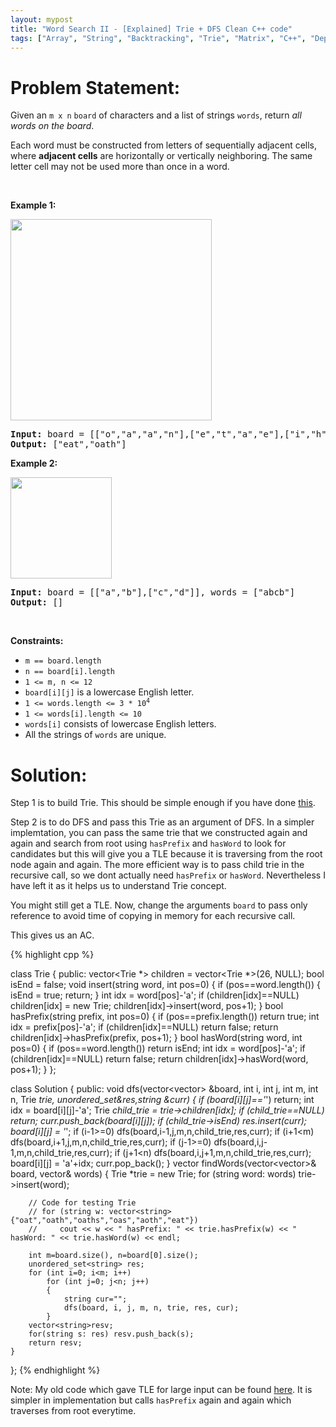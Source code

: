 ```yaml
---
layout: mypost
title: "Word Search II - [Explained] Trie + DFS Clean C++ code"
tags: ["Array", "String", "Backtracking", "Trie", "Matrix", "C++", "Depth-First Search", "Hard"]
---
```

# Problem Statement:
<p>Given an <code>m x n</code> <code>board</code>&nbsp;of characters and a list of strings <code>words</code>, return <em>all words on the board</em>.</p>

<p>Each word must be constructed from letters of sequentially adjacent cells, where <strong>adjacent cells</strong> are horizontally or vertically neighboring. The same letter cell may not be used more than once in a word.</p>

<p>&nbsp;</p>
<p><strong class="example">Example 1:</strong></p>
<img alt="" src="https://assets.leetcode.com/uploads/2020/11/07/search1.jpg" style="width: 322px; height: 322px;" />
<pre>
<strong>Input:</strong> board = [[&quot;o&quot;,&quot;a&quot;,&quot;a&quot;,&quot;n&quot;],[&quot;e&quot;,&quot;t&quot;,&quot;a&quot;,&quot;e&quot;],[&quot;i&quot;,&quot;h&quot;,&quot;k&quot;,&quot;r&quot;],[&quot;i&quot;,&quot;f&quot;,&quot;l&quot;,&quot;v&quot;]], words = [&quot;oath&quot;,&quot;pea&quot;,&quot;eat&quot;,&quot;rain&quot;]
<strong>Output:</strong> [&quot;eat&quot;,&quot;oath&quot;]
</pre>

<p><strong class="example">Example 2:</strong></p>
<img alt="" src="https://assets.leetcode.com/uploads/2020/11/07/search2.jpg" style="width: 162px; height: 162px;" />
<pre>
<strong>Input:</strong> board = [[&quot;a&quot;,&quot;b&quot;],[&quot;c&quot;,&quot;d&quot;]], words = [&quot;abcb&quot;]
<strong>Output:</strong> []
</pre>

<p>&nbsp;</p>
<p><strong>Constraints:</strong></p>

<ul>
	<li><code>m == board.length</code></li>
	<li><code>n == board[i].length</code></li>
	<li><code>1 &lt;= m, n &lt;= 12</code></li>
	<li><code>board[i][j]</code> is a lowercase English letter.</li>
	<li><code>1 &lt;= words.length &lt;= 3 * 10<sup>4</sup></code></li>
	<li><code>1 &lt;= words[i].length &lt;= 10</code></li>
	<li><code>words[i]</code> consists of lowercase English letters.</li>
	<li>All the strings of <code>words</code> are unique.</li>
</ul>

# Solution:
Step 1 is to build Trie. This should be simple enough if you have done [this](https://leetcode.com/problems/implement-trie-prefix-tree/).

Step 2 is to do DFS and pass this Trie as an argument of DFS. In a simpler implemtation, you can pass the same trie that we constructed again and again and search from root using `hasPrefix` and `hasWord` to look for candidates but this will give you a TLE because it is traversing from the root node again and again. The more efficient way is to pass child trie in the recursive call, so we dont actually need `hasPrefix` or `hasWord`. Nevertheless I have left it as it helps us to understand Trie concept.

You might still get a TLE. Now, change the arguments `board` to pass only reference to avoid time of copying in memory for each recursive call. 

This gives us an AC.

 {% highlight cpp %} 

class Trie
{
    public:
    vector<Trie *> children = vector<Trie *>(26, NULL);
    bool isEnd = false;
    void insert(string word, int pos=0)
    {
        if (pos==word.length())
        {
            isEnd = true;
            return;
        }
        int idx = word[pos]-'a';
        if (children[idx]==NULL)
            children[idx] = new Trie;
        children[idx]->insert(word, pos+1);
    }
    bool hasPrefix(string prefix, int pos=0)
    {
        if (pos==prefix.length()) return true;
        int idx = prefix[pos]-'a';
        if (children[idx]==NULL) return false;
        return children[idx]->hasPrefix(prefix, pos+1);
    }
    bool hasWord(string word, int pos=0)
    {
        if (pos==word.length()) return isEnd;
        int idx = word[pos]-'a';
        if (children[idx]==NULL) return false;
        return children[idx]->hasWord(word, pos+1);
    }
};

class Solution {
public:
    void dfs(vector<vector<char>> &board, int i, int j, int m, int n, Trie *trie, unordered_set<string>&res,string &curr)
    {
        if (board[i][j]=='*') return;
        int idx = board[i][j]-'a';
        Trie *child_trie = trie->children[idx];
        if (child_trie==NULL) return;
        curr.push_back(board[i][j]);
        if (child_trie->isEnd) res.insert(curr);
        board[i][j] = '*';
        if (i-1>=0) dfs(board,i-1,j,m,n,child_trie,res,curr);
        if (i+1<m)  dfs(board,i+1,j,m,n,child_trie,res,curr);
        if (j-1>=0) dfs(board,i,j-1,m,n,child_trie,res,curr);
        if (j+1<n)  dfs(board,i,j+1,m,n,child_trie,res,curr);
        board[i][j] = 'a'+idx;
        curr.pop_back();
    }
    vector<string> findWords(vector<vector<char>>& board, vector<string>& words) 
    {
        Trie *trie = new Trie;
        for (string word: words)
            trie->insert(word);

        // Code for testing Trie
        // for (string w: vector<string>{"oat","oath","oaths","oas","aoth","eat"})
        //     cout << w << " hasPrefix: " << trie.hasPrefix(w) << " hasWord: " << trie.hasWord(w) << endl;

        int m=board.size(), n=board[0].size();
        unordered_set<string> res;
        for (int i=0; i<m; i++)
            for (int j=0; j<n; j++)
            {
                string cur="";
                dfs(board, i, j, m, n, trie, res, cur);
            }
        vector<string>resv;
        for(string s: res) resv.push_back(s);
        return resv;
    }
};
 {% endhighlight %}

Note: My old code which gave TLE for large input can be found [here](https://leetcode.com/submissions/detail/844142181/). It is simpler in implementation but calls `hasPrefix` again and again which traverses from root everytime.